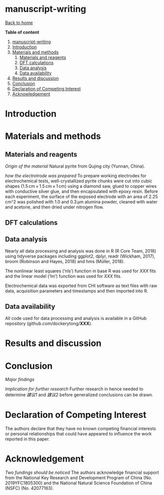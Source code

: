 # manuscript-writing

[Back to home](/readme.md)

**Table of content**
1. [manuscript-writing](#manuscript-writing)
2. [Introduction](#introduction)
3. [Materials and methods](#materials-and-methods)
   1. [Materials and reagents](#materials-and-reagents)
   2. [DFT calculations](#dft-calculations)
   3. [Data analysis](#data-analysis)
   4. [Data availability](#data-availability)
4. [Results and discussion](#results-and-discussion)
5. [Conclusion](#conclusion)
6. [Declaration of Competing Interest](#declaration-of-competing-interest)
7. [Acknowledgement](#acknowledgement)

# Introduction

# Materials and methods

## Materials and reagents

*Origin of the material* Natural pyrite from Qujing city (Yunnan, China).

*how the electrotrode was prepared* To prepare working electrodes for electrochemical tests, well-crystallized pyrite chunks were cut into cubic shapes (1.5 cm × 1.5 cm × 1 cm) using a diamond saw, glued to copper wires with conductive silver glue, and then encapsulated with epoxy resin. Before each experiment, the surface of the exposed electrode with an area of 2.25 cm^2 was polished with 1.0 and 0.3 µm alumina powder, cleaned with water and acetone, and then dried under nitrogen flow.

## DFT calculations

## Data analysis

Nearly all data processing and analysis was done in R (R Core Team, 2018) using tidyverse packages including ggplot2, dplyr, readr (Wickham, 2017), broom (Robinson and Hayes, 2018) and hms (Müller, 2018).

The nonlinear least squares (‘nls’) function in base R was used for *XXX* fits and the linear model (‘lm’) function was used for *XXX* fits.

Electrochemical data was exported from CHI software as text files with raw data, acquisition parameters and timestamps and then imported into R.

## Data availability

All code used for data processing and analysis is available in a GitHub repository (github.com/dockerytong/__XXX__).

# Results and discussion

# Conclusion

*Major findings* 

*Implication for further research* Further research in hence needed to determine *建议1* and *建议2* before generalized conclusions can be drawn.

# Declaration of Competing Interest

The authors declare that they have no known competing financial interests or personal relationships that could have appeared to influence the work reported in this paper.

# Acknowledgement

*Two fundings should be noticed* The authors acknowledge financial support from the National Key Research and Development Program of China (No. 2019YFC1805300) and the National Natural Science Foundation of China (NSFC) (No. 42077163).